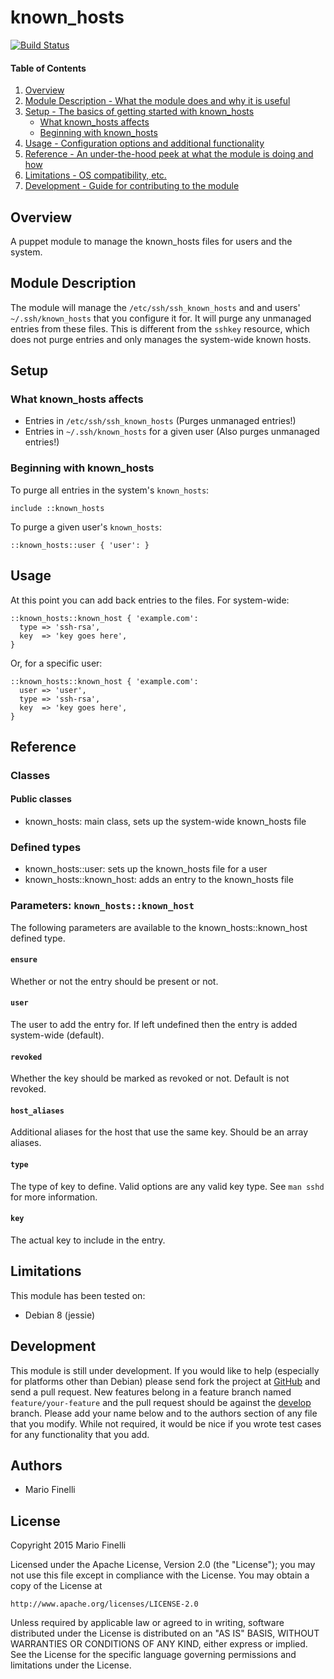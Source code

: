 # known_hosts

[![Build Status](https://travis-ci.org/mfinelli/puppet-known_hosts.svg?branch=master)](https://travis-ci.org/mfinelli/puppet-known_hosts)

#### Table of Contents

1. [Overview](#overview)
2. [Module Description - What the module does and why it is useful](#module-description)
3. [Setup - The basics of getting started with known_hosts](#setup)
    * [What known_hosts affects](#what-known_hosts-affects)
    * [Beginning with known_hosts](#beginning-with-known_hosts)
4. [Usage - Configuration options and additional functionality](#usage)
5. [Reference - An under-the-hood peek at what the module is doing and how](#reference)
5. [Limitations - OS compatibility, etc.](#limitations)
6. [Development - Guide for contributing to the module](#development)

## Overview

A puppet module to manage the known_hosts files for users and the system.

## Module Description

The module will manage the `/etc/ssh/ssh_known_hosts` and and users'
`~/.ssh/known_hosts` that you configure it for. It will purge any unmanaged
entries from these files. This is different from the `sshkey` resource, which
does not purge entries and only manages the system-wide known hosts.

## Setup

### What known_hosts affects

* Entries in `/etc/ssh/ssh_known_hosts` (Purges unmanaged entries!)
* Entries in `~/.ssh/known_hosts` for a given user (Also purges unmanaged
  entries!)

### Beginning with known_hosts

To purge all entries in the system's `known_hosts`:

```puppet
include ::known_hosts
```

To purge a given user's `known_hosts`:

```puppet
::known_hosts::user { 'user': }
```

## Usage

At this point you can add back entries to the files. For system-wide:

```puppet
::known_hosts::known_host { 'example.com':
  type => 'ssh-rsa',
  key  => 'key goes here',
}
```

Or, for a specific user:

```puppet
::known_hosts::known_host { 'example.com':
  user => 'user',
  type => 'ssh-rsa',
  key  => 'key goes here',
}
```

## Reference

### Classes

#### Public classes

* known_hosts: main class, sets up the system-wide known_hosts file

### Defined types

* known_hosts::user: sets up the known_hosts file for a user
* known_hosts::known_host: adds an entry to the known_hosts file

### Parameters: `known_hosts::known_host`

The following parameters are available to the known_hosts::known_host defined
type.

#### `ensure`

Whether or not the entry should be present or not.

#### `user`

The user to add the entry for. If left undefined then the entry is added
system-wide (default).

#### `revoked`

Whether the key should be marked as revoked or not. Default is not revoked.

#### `host_aliases`

Additional aliases for the host that use the same key. Should be an array
aliases.

#### `type`

The type of key to define. Valid options are any valid key type. See `man
sshd` for more information.

#### `key`

The actual key to include in the entry.

## Limitations

This module has been tested on:

* Debian 8 (jessie)

## Development

This module is still under development. If you would like to help (especially
for platforms other than Debian) please send fork the project at
[GitHub](https://github.com/mfinelli/puppet-known_hosts) and send a pull
request. New features belong in a feature branch named `feature/your-feature`
and the pull request should be against the
[develop](https://github.com/mfinelli/puppet-known_hosts/tree/develop)
branch. Please add your name below and to the authors section of any file
that you modify. While not required, it would be nice if you wrote test cases
for any functionality that you add.

## Authors

* Mario Finelli

## License

Copyright 2015 Mario Finelli

Licensed under the Apache License, Version 2.0 (the "License");
you may not use this file except in compliance with the License.
You may obtain a copy of the License at

    http://www.apache.org/licenses/LICENSE-2.0

Unless required by applicable law or agreed to in writing, software
distributed under the License is distributed on an "AS IS" BASIS,
WITHOUT WARRANTIES OR CONDITIONS OF ANY KIND, either express or implied.
See the License for the specific language governing permissions and
limitations under the License.
